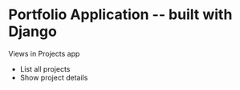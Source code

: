 # Portfolio Application -- built with Django

Views in Projects app
* List all projects 
* Show project details

